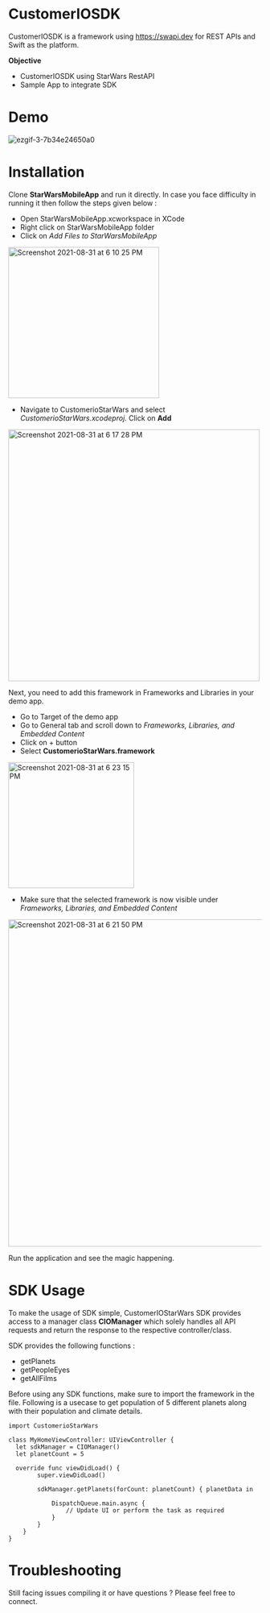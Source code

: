 # CustomerIOSDK

CustomerIOSDK is a framework using https://swapi.dev for REST APIs and Swift as the platform.


**Objective**

- CustomerIOSDK using StarWars RestAPI
- Sample App to integrate SDK

# Demo

![ezgif-3-7b34e24650a0](https://user-images.githubusercontent.com/42139833/131508803-3f489133-4a90-4db1-b7aa-ea19b1c77f2f.gif)


# Installation

Clone **StarWarsMobileApp** and run it directly. In case you face difficulty in running it then follow the steps given below :

- Open StarWarsMobileApp.xcworkspace in XCode
- Right click on StarWarsMobileApp folder
- Click on _Add Files to StarWarsMobileApp_
<img width="300" alt="Screenshot 2021-08-31 at 6 10 25 PM" src="https://user-images.githubusercontent.com/42139833/131504342-017427fa-489c-4941-ae69-ce63f1bd4e36.png">

- Navigate to CustomerioStarWars and select _CustomerioStarWars.xcodeproj_. Click on **Add**
<img width="500" alt="Screenshot 2021-08-31 at 6 17 28 PM" src="https://user-images.githubusercontent.com/42139833/131505253-e5cd009a-d857-47a5-9f34-bd3c9bccfacc.png">


Next, you need to add this framework in Frameworks and Libraries in your demo app.

- Go to Target of the demo app
- Go to General tab and scroll down to _Frameworks, Libraries, and Embedded Content_
- Click on + button 
- Select **CustomerioStarWars.framework**
<img width="250" alt="Screenshot 2021-08-31 at 6 23 15 PM" src="https://user-images.githubusercontent.com/42139833/131505937-120514ee-e306-49c4-8246-90135a979dc0.png">

- Make sure that the selected framework is now visible under _Frameworks, Libraries, and Embedded Content_ 
<img width="650" alt="Screenshot 2021-08-31 at 6 21 50 PM" src="https://user-images.githubusercontent.com/42139833/131505948-576be56e-3021-48f4-b210-e1b3f4ac9426.png">

Run the application and see the magic happening.

# SDK Usage

To make the usage of SDK simple, CustomerIOStarWars SDK provides access to a manager class **CIOManager** which solely handles all API requests and return the response to the respective controller/class.

SDK provides the following functions :
- getPlanets
- getPeopleEyes
- getAllFilms

Before using any SDK functions, make sure to import the framework in the file. Following is a usecase to get population of 5 different planets along with their population and climate details.


```
import CustomerioStarWars

class MyHomeViewController: UIViewController {
  let sdkManager = CIOManager()
  let planetCount = 5
  
  override func viewDidLoad() {
        super.viewDidLoad()

        sdkManager.getPlanets(forCount: planetCount) { planetData in
            
            DispatchQueue.main.async {
                // Update UI or perform the task as required
            }
        }
    }
}
```



# Troubleshooting

Still facing issues compiling it or have questions ? Please feel free to connect.

